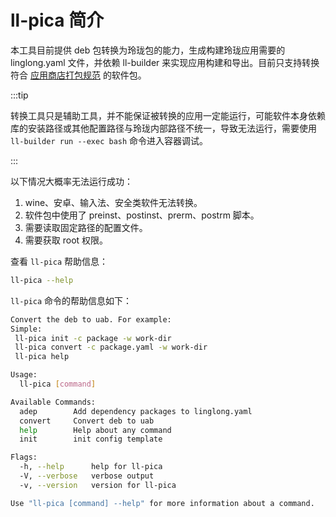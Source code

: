 # ll-pica 简介

本工具目前提供 deb 包转换为玲珑包的能力，生成构建玲珑应用需要的 linglong.yaml 文件，并依赖 ll-builder 来实现应用构建和导出。目前只支持转换符合 [应用商店打包规范](https://doc.chinauos.com/content/M7kCi3QB_uwzIp6HyF5J) 的软件包。

:::tip

转换工具只是辅助工具，并不能保证被转换的应用一定能运行，可能软件本身依赖库的安装路径或其他配置路径与玲珑内部路径不统一，导致无法运行，需要使用 `ll-builder run --exec bash` 命令进入容器调试。

:::

以下情况大概率无法运行成功：

1. wine、安卓、输入法、安全类软件无法转换。
2. 软件包中使用了 preinst、postinst、prerm、postrm 脚本。
3. 需要读取固定路径的配置文件。
4. 需要获取 root 权限。

查看 `ll-pica` 帮助信息：

```bash
ll-pica --help
```

`ll-pica` 命令的帮助信息如下：

```bash
Convert the deb to uab. For example:
Simple:
 ll-pica init -c package -w work-dir
 ll-pica convert -c package.yaml -w work-dir
 ll-pica help

Usage:
  ll-pica [command]

Available Commands:
  adep        Add dependency packages to linglong.yaml
  convert     Convert deb to uab
  help        Help about any command
  init        init config template

Flags:
  -h, --help      help for ll-pica
  -V, --verbose   verbose output
  -v, --version   version for ll-pica

Use "ll-pica [command] --help" for more information about a command.
```
